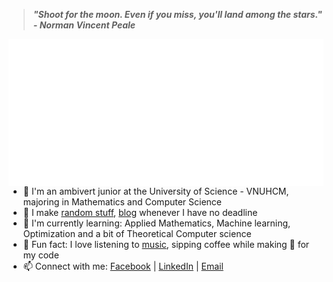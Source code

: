 > ***"Shoot for the moon. Even if you miss, you'll land among the stars." - Norman Vincent Peale***

<a href="https://github.com/ngntrgduc/github-stats">
  <img align="right" src="https://github.com/ngntrgduc/github-stats/blob/master/generated/overview.svg"/>
</a>

- 📖 I'm an ambivert junior at the University of Science - VNUHCM, majoring in Mathematics and Computer Science
- 🧪 I make [random stuff](https://github.com/ngntrgduc/projects), [blog](https://ngntrgduc.github.io/) whenever I have no deadline
- 🌱 I'm currently learning: Applied Mathematics, Machine learning, Optimization and a bit of Theoretical Computer science
- 🐧 Fun fact: I love listening to [music](https://soundcloud.com/ngntrgduc), sipping coffee while making 🐛 for my code
- 📫 Connect with me: [Facebook](https://fb.com/nguyenduc1511) | 
[LinkedIn](https://www.linkedin.com/in/ngntrgduc/) | 
[Email](mailto:trungducnguyen1511@gmail.com)
